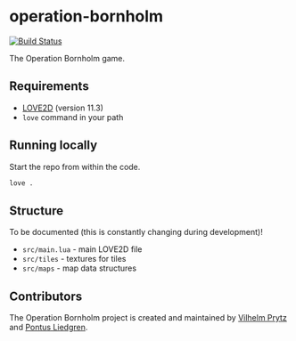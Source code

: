 # operation-bornholm

[![Build Status](https://travis-ci.com/operation-bornholm/bornholm.svg?branch=master)](https://travis-ci.com/operation-bornholm/bornholm)

The Operation Bornholm game.

## Requirements

* [LOVE2D](https://love2d.org) (version 11.3)
* `love` command in your path

## Running locally

Start the repo from within the code.

```bash
love .
```

## Structure

To be documented (this is constantly changing during development)!

* `src/main.lua` - main LOVE2D file
* `src/tiles` - textures for tiles
* `src/maps` - map data structures

## Contributors

The Operation Bornholm project is created and maintained by [Vilhelm Prytz](https://github.com/VilhelmPrytz) and [Pontus Liedgren](https://github.com/PontusLiedgren).
